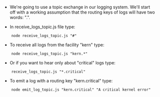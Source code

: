 * We're going to use a topic exchange in our logging system. We'll start off with a working assumption that the routing 
keys of logs will have two words: "<facility>.<severity>".

* In receive_logs_topic.js file type:

```
    node receive_logs_topic.js "#"
```

* To receive all logs from the facility "kern" type:

```
    node receive_logs_topic.js "kern.*"
```

* Or if you want to hear only about "critical" logs type:

```
    receive_logs_topic.js "*.critical"
```

* To emit a log with a routing key "kern.critical" type:

```
    node emit_log_topic.js "kern.critical" "A critical kernel error"
```
